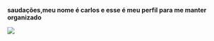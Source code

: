 **saudações,meu nome é carlos e esse é meu perfil para me manter organizado**

![](https://media1.tenor.com/m/0OKBj9gBf84AAAAd/trollface-plants-vs-zombies.gif)
